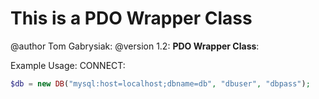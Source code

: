 # This is a PDO Wrapper Class

@author Tom Gabrysiak:
@version 1.2:
**PDO Wrapper Class**:
  
Example Usage:
CONNECT:
```php
$db = new DB("mysql:host=localhost;dbname=db", "dbuser", "dbpass");
```
